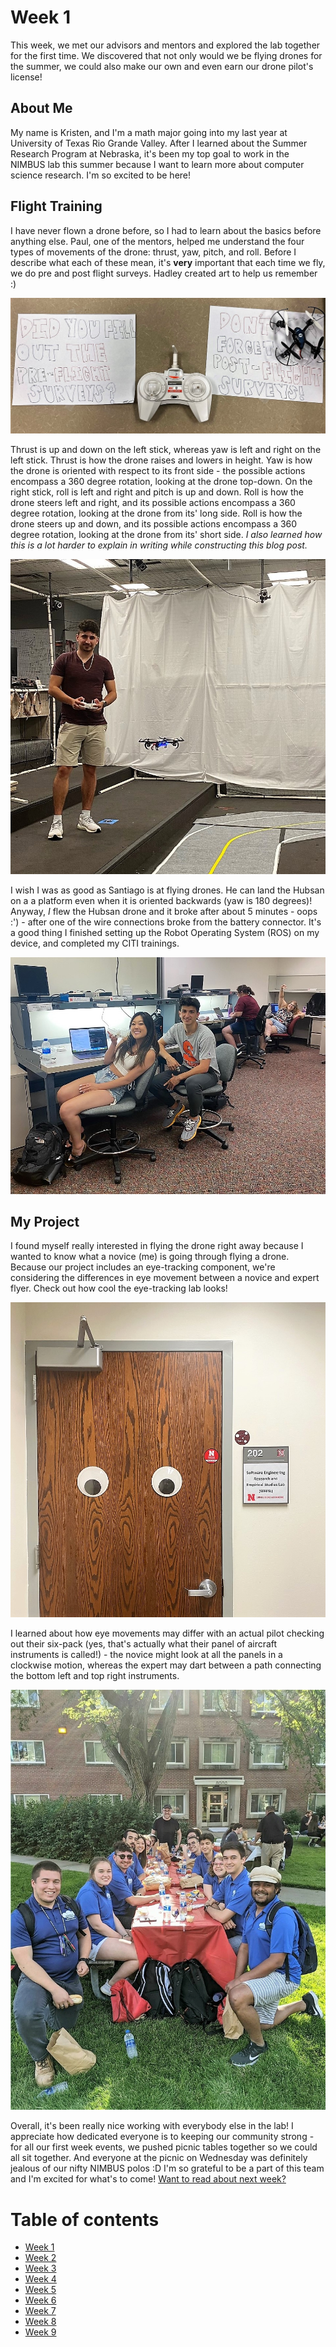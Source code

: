 # Week 1
This week, we met our advisors and mentors and explored the lab together for the first time. We discovered that not only would we be flying drones for the summer, we could also make our own and even earn our drone pilot's license! 

## About Me
My name is Kristen, and I'm a math major going into my last year at University of Texas Rio Grande Valley. After I learned about the Summer Research Program at Nebraska, it's been my top goal to work in the NIMBUS lab this summer because I want to learn more about computer science research. I'm so excited to be here!

## Flight Training

I have never flown a drone before, so I had to learn about the basics before anything else. Paul, one of the mentors, helped me understand the four types of movements of the drone: thrust, yaw, pitch, and roll.  Before I describe what each of these mean, it's **very** important that each time we fly, we do pre and post flight surveys. Hadley created art to help us remember :) 

![When flying your drone, you better fill out your pre-flight and post-flight surveys! Artistic credit goes to Hadley.](HallasWK1-1.jpg)

Thrust is up and down on the left stick, whereas yaw is left and right on the left stick. Thrust is how the drone raises and lowers in height. Yaw is how the drone is oriented with respect to its front side - the possible actions encompass a 360 degree rotation, looking at the drone top-down. On the right stick, roll is left and right and pitch is up and down. Roll is how the drone steers left and right, and its possible actions encompass a 360 degree rotation, looking at the drone from its' long side. Roll is how the drone steers up and down, and its possible actions encompass a 360 degree rotation, looking at the drone from its' short side. *I also learned how this is a lot harder to explain in writing while constructing this blog post.*

![Santiago can land a drone on a platform even when it is oriented backwards (yaw is 180 degrees)!](HallasWK1-2.jpg)

I wish I was as good as Santiago is at flying drones. He can land the Hubsan on a a platform even when it is oriented backwards (yaw is 180 degrees)! Anyway, *I* flew the Hubsan drone and it broke after about 5 minutes - oops :') - after one of the wire connections broke from the battery connector. It's a good thing I finished setting up the Robot Operating System (ROS) on my device, and completed my CITI trainings. 

![Working hard on our labs and trainings!](HallasWK1-3.jpg)

## My Project

I found myself really interested in flying the drone right away because I wanted to know what a novice (me) is going through flying a drone. Because our project includes an eye-tracking component, we're considering the differences in eye movement between a novice and expert flyer. Check out how cool the eye-tracking lab looks!

![This is the eye tracking lab!](HallasWK1-4.jpg)

I learned about how eye movements may differ with an actual pilot checking out their six-pack (yes, that's actually what their panel of aircraft instruments is called!) - the novice might look at all the panels in a clockwise motion, whereas the expert may dart between a path connecting the bottom left and top right instruments.  

![Welcome picnic!](HallasWK1-5.jpg)

Overall, it's been really nice working with everybody else in the lab! I appreciate how dedicated everyone is to keeping our community strong - for all our first week events, we pushed picnic tables together so we could all sit together. And everyone at the picnic on Wednesday was definitely jealous of our nifty NIMBUS polos :D I'm so grateful to be a part of this team and I'm excited for what's to come! [Want to read about next week?](/2/HallasWK2.md)

# Table of contents
* [Week 1](/1/HallasWK1.md)
* [Week 2](/2/HallasWK2.md)
* [Week 3](/3/HallasWK3.md)
* [Week 4](/4/HallasWK4.md)
* [Week 5](/5/HallasWK5.md)
* [Week 6](/6/HallasWK6.md)
* [Week 7](/7/HallasWK7.md)
* [Week 8](/8/HallasWK8.md)
* [Week 9](/9/HallasWK9.md)